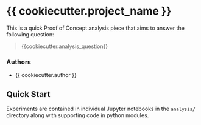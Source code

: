 # {{ cookiecutter.project_name }}

This is a quick Proof of Concept analysis piece that aims to answer the following question:

> {{cookiecutter.analysis_question}}

### Authors

* {{ cookiecutter.author }}

## Quick Start

Experiments are contained in individual Jupyter notebooks in the `analysis/` directory along with 
supporting code in python modules. 

